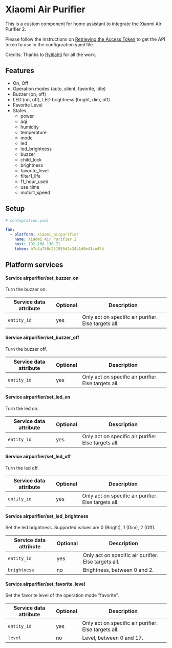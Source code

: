 # Xiaomi Air Purifier

This is a custom component for home assistant to integrate the Xiaomi Air Purifier 2.

Please follow the instructions on [Retrieving the Access Token](https://home-assistant.io/components/xiaomi/#retrieving-the-access-token) to get the API token to use in the configuration.yaml file.

Credits: Thanks to [Rytilahti](https://github.com/rytilahti/python-miio) for all the work.

## Features
* On, Off
* Operation modes (auto, silent, favorite, idle)
* Buzzer (on, off)
* LED (on, off), LED brightness (bright, dim, off)
* Favorite Level
* States
  - power
  - aqi
  - humidity
  - temperature
  - mode
  - led
  - led_brightness
  - buzzer
  - child_lock
  - brightness
  - favorite_level
  - filter1_life
  - f1_hour_used
  - use_time
  - motor1_speed

## Setup

```yaml
# confugration.yaml

fan:
  - platform: xiaomi_airpurifier
    name: Xiaomi Air Purifier 2
    host: 192.168.130.71
    token: b7c4a758c251955d2c24b1d9e41ce47d
```

## Platform services

#### Service airpurifier/set_buzzer_on

Turn the buzzer on.

| Service data attribute    | Optional | Description                                           |
|---------------------------|----------|-------------------------------------------------------|
| `entity_id`               |      yes | Only act on specific air purifier. Else targets all.  |

#### Service airpurifier/set_buzzer_off

Turn the buzzer off.

| Service data attribute    | Optional | Description                                           |
|---------------------------|----------|-------------------------------------------------------|
| `entity_id`               |      yes | Only act on specific air purifier. Else targets all.  |

#### Service airpurifier/set_led_on

Turn the led on.

| Service data attribute    | Optional | Description                                           |
|---------------------------|----------|-------------------------------------------------------|
| `entity_id`               |      yes | Only act on specific air purifier. Else targets all.  |

#### Service airpurifier/set_led_off

Turn the led off.

| Service data attribute    | Optional | Description                                           |
|---------------------------|----------|-------------------------------------------------------|
| `entity_id`               |      yes | Only act on specific air purifier. Else targets all.  |

#### Service airpurifier/set_led_brightness

Set the led brightness. Supported values are 0 (Bright), 1 (Dim), 2 (Off).

| Service data attribute    | Optional | Description                                           |
|---------------------------|----------|-------------------------------------------------------|
| `entity_id`               |      yes | Only act on specific air purifier. Else targets all.  |
| `brightness`              |       no | Brightness, between 0 and 2.                          |

#### Service airpurifier/set_favorite_level

Set the favorite level of the operation mode "favorite".

| Service data attribute    | Optional | Description                                           |
|---------------------------|----------|-------------------------------------------------------|
| `entity_id`               |      yes | Only act on specific air purifier. Else targets all.  |
| `level`                   |       no |  Level, between 0 and 17.                             |

